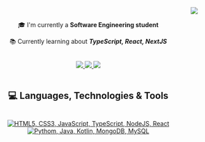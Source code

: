<img align="right" src="https://visitor-badge.laobi.icu/badge?page_id=newsloowy.newsloowy" />

<!-- <h1 align="center">
  <br/>
  <a href="https://git.io/typing-svg">
    <img src="https://readme-typing-svg.herokuapp.com/?font=Righteous&size=35&center=true&vCenter=true&width=500&height=70&duration=4000&lines=Hi+There!+👋;+I'm+Everton+Rodrigues!;" />
  </a>
</h1> -->

<br/>

<div align="center">
  
  🎓 I'm currently a **Software Engineering student**
  
  📚 Currently learning about ***TypeScript, React, NextJS***
  
</div>

<br/>

<div align="center">
  <a href="mailto:evertonrodrigues1203@gmail.com" target="_blank">
    <img src="https://img.shields.io/badge/Gmail-333333?style=for-the-badge&logo=gmail&logoColor=red" target="_blank" />
  </a>
  <a href="#" target="_blank"> <!--https://linkedin.com/in/-->
    <img src="https://img.shields.io/badge/LinkedIn-0077B5?style=for-the-badge&logo=linkedin&logoColor=white" target="_blank" />
  </a>
  <a href="#" target="_blank"> <!--https://my-github.github.io-->
    <img src="https://img.shields.io/badge/Portfolio(WIP)-FF5722?style=for-the-badge&logo=todoist&logoColor=white" target="_blank" />
  </a>
</div>

<br/>

<h2 align="center">💻 Languages, Technologies & Tools</h2>
<br/>
<div align="center">
  <a href="#">
    <img src="https://skillicons.dev/icons?i=html,css,javascript,typescript,nodejs,react" title="HTML5, CSS3, JavaScript, TypeScript, NodeJS, React" />
    <br/>
    <img src="https://skillicons.dev/icons?i=python,java,kotlin,mongodb,mysql" title="Pythom, Java, Kotlin, MongoDB, MySQL" />
  <a/>
</div>

<br/>
